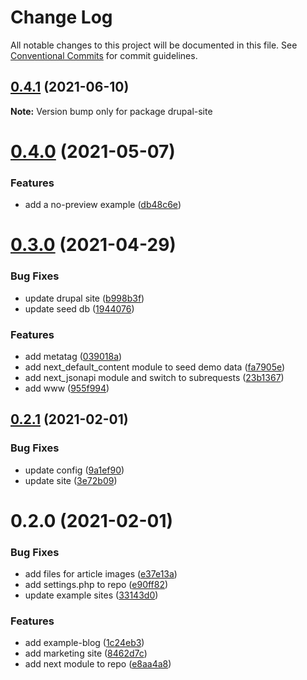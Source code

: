 # Change Log

All notable changes to this project will be documented in this file.
See [Conventional Commits](https://conventionalcommits.org) for commit guidelines.

## [0.4.1](https://github.com/arshad/next-drupal/compare/drupal-site@0.4.0...drupal-site@0.4.1) (2021-06-10)

**Note:** Version bump only for package drupal-site





# [0.4.0](https://github.com/arshad/next-drupal/compare/drupal-site@0.3.0...drupal-site@0.4.0) (2021-05-07)


### Features

* add a no-preview example ([db48c6e](https://github.com/arshad/next-drupal/commit/db48c6e90ae5100eafb25d3b5688b5ef8131c477))





# [0.3.0](https://github.com/arshad/next-drupal/compare/drupal-site@0.2.1...drupal-site@0.3.0) (2021-04-29)


### Bug Fixes

* update drupal site ([b998b3f](https://github.com/arshad/next-drupal/commit/b998b3f3ff9078657640b952f1cdda155afbf978))
* update seed db ([1944076](https://github.com/arshad/next-drupal/commit/1944076e4e74ba7a5fd3b17a8e2d99f2baf6b4c4))


### Features

* add metatag ([039018a](https://github.com/arshad/next-drupal/commit/039018afddafb3e15c53466ea5f099b0aad7308a))
* add next_default_content module to seed demo data ([fa7905e](https://github.com/arshad/next-drupal/commit/fa7905e216809c5325db771fca72c5ee5fc76207))
* add next_jsonapi module and switch to subrequests ([23b1367](https://github.com/arshad/next-drupal/commit/23b136775f7c0f5ee5f386e322affc7fc8adae4f))
* add www ([955f994](https://github.com/arshad/next-drupal/commit/955f9947a84111c0e00b86bd3b9af5e255791de8))





## [0.2.1](https://github.com/arshad/next-drupal/compare/drupal-site@0.2.0...drupal-site@0.2.1) (2021-02-01)


### Bug Fixes

* update config ([9a1ef90](https://github.com/arshad/next-drupal/commit/9a1ef908c58149689394616da3e0bb71d94b5acc))
* update site ([3e72b09](https://github.com/arshad/next-drupal/commit/3e72b09fb7a658a937fcc4aff960e37b3a328a5e))





# 0.2.0 (2021-02-01)


### Bug Fixes

* add files for article images ([e37e13a](https://github.com/arshad/next-drupal/commit/e37e13ad761cf1f92cdda1ceed178c3b52f1d302))
* add settings.php to repo ([e90ff82](https://github.com/arshad/next-drupal/commit/e90ff82b1c2cd3400f6913d5a0424b654837e2f0))
* update example sites ([33143d0](https://github.com/arshad/next-drupal/commit/33143d0d5229be6424c41ace2ad846c0d85447d9))


### Features

* add example-blog ([1c24eb3](https://github.com/arshad/next-drupal/commit/1c24eb3588696fe35e2a9aa2ac20f9547b901c7c))
* add marketing site ([8462d7c](https://github.com/arshad/next-drupal/commit/8462d7cfcf623a9e8ca03456ebed0bb6ab838e11))
* add next module to repo ([e8aa4a8](https://github.com/arshad/next-drupal/commit/e8aa4a8001a01ef0a29889f18e74cc37172199d3))
